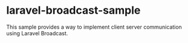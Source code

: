 # laravel-broadcast-sample
This sample provides a way to implement client server communication using Laravel Broadcast.
